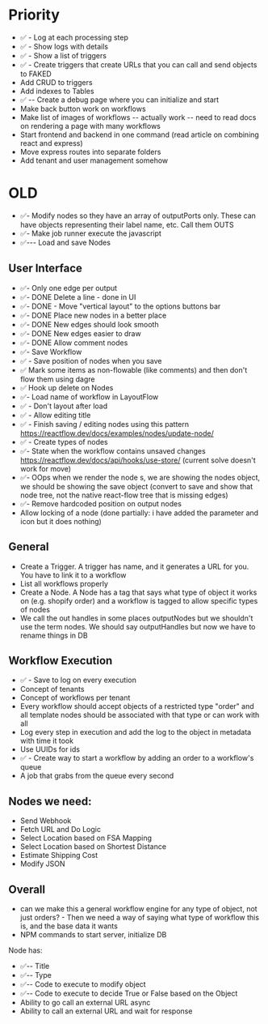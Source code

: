 # Priority

- ✅ - Log at each processing step
- ✅ - Show logs with details
- ✅ - Show a list of triggers
- ✅ - Create triggers that create URLs that you can call and send objects to FAKED
- Add CRUD to triggers
- Add indexes to Tables
- ✅ -- Create a debug page where you can initialize and start
- Make back button work on workflows
- Make list of images of workflows -- actually work -- need to read docs on rendering a page with many workflows
- Start frontend and backend in one command (read article on combining react and express)
- Move express routes into separate folders
- Add tenant and user management somehow

# OLD

- ✅- Modify nodes so they have an array of outputPorts only. These can have objects representing their label name, etc. Call them OUTS
- ✅- Make job runner execute the javascript
- ✅--- Load and save Nodes

## User Interface

- ✅- Only one edge per output
- ✅- DONE Delete a line - done in UI
- ✅- DONE - Move "vertical layout" to the options buttons bar
- ✅- DONE Place new nodes in a better place
- ✅- DONE New edges should look smooth
- ✅- DONE New edges easier to draw
- ✅- DONE Allow comment nodes
- ✅- Save Workflow
- ✅ - Save position of nodes when you save
- ✅ Mark some items as non-flowable (like comments) and then don't flow them using dagre
- ✅ Hook up delete on Nodes
- ✅- Load name of workflow in LayoutFlow
- ✅ - Don't layout after load
- ✅ - Allow editing title
- ✅ - Finish saving / editing nodes using this pattern https://reactflow.dev/docs/examples/nodes/update-node/
- ✅ - Create types of nodes
- ✅- State when the workflow contains unsaved changes https://reactflow.dev/docs/api/hooks/use-store/ (current solve doesn't work for move)
- ✅- OOps when we render the node s, we are showing the nodes object, we should be showing the save object (convert to save and show that node tree, not the native react-flow tree that is missing edges)
- ✅- Remove hardcoded position on output nodes
- Allow locking of a node (done partially: i have added the parameter and icon but it does nothing)

## General

- Create a Trigger. A trigger has name, and it generates a URL for you. You have to link it to a workflow
- List all workflows properly
- Create a Node. A Node has a tag that says what type of object it works on (e.g. shopify order) and a workflow is tagged to allow specific types of nodes
- We call the out handles in some places outputNodes but we shouldn't use the term nodes. We should say outputHandles but now we have to rename things in DB

## Workflow Execution

- ✅ - Save to log on every execution
- Concept of tenants
- Concept of workflows per tenant
- Every workflow should accept objects of a restricted type "order" and all template nodes should be associated with that type or can work with all
- Log every step in execution and add the log to the object in metadata with time it took
- Use UUIDs for ids
- ✅ - Create way to start a workflow by adding an order to a workflow's queue
- A job that grabs from the queue every second

## Nodes we need:

- Send Webhook
- Fetch URL and Do Logic
- Select Location based on FSA Mapping
- Select Location based on Shortest Distance
- Estimate Shipping Cost
- Modify JSON

## Overall

- can we make this a general workflow engine for any type of object,
  not just orders? - Then we need a way of saying what type of workflow this is, and
  the base data it wants
- NPM commands to start server, initialize DB

Node has:

- ✅-- Title
- ✅-- Type
- ✅-- Code to execute to modify object
- ✅-- Code to execute to decide True or False based on the Object
- Ability to go call an external URL async
- Ability to call an external URL and wait for response
